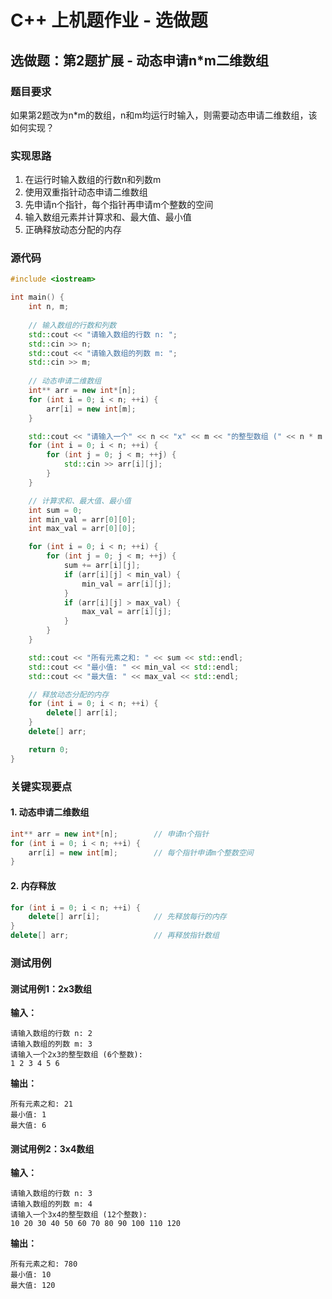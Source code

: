 # C++ 上机题作业 - 选做题

## 选做题：第2题扩展 - 动态申请n*m二维数组

### 题目要求

如果第2题改为n*m的数组，n和m均运行时输入，则需要动态申请二维数组，该如何实现？

### 实现思路

1. 在运行时输入数组的行数n和列数m
2. 使用双重指针动态申请二维数组
3. 先申请n个指针，每个指针再申请m个整数的空间
4. 输入数组元素并计算求和、最大值、最小值
5. 正确释放动态分配的内存

### 源代码

```cpp
#include <iostream>

int main() {
    int n, m;
  
    // 输入数组的行数和列数
    std::cout << "请输入数组的行数 n: ";
    std::cin >> n;
    std::cout << "请输入数组的列数 m: ";
    std::cin >> m;
  
    // 动态申请二维数组
    int** arr = new int*[n];
    for (int i = 0; i < n; ++i) {
        arr[i] = new int[m];
    }

    std::cout << "请输入一个" << n << "x" << m << "的整型数组 (" << n * m << "个整数):" << std::endl;
    for (int i = 0; i < n; ++i) {
        for (int j = 0; j < m; ++j) {
            std::cin >> arr[i][j];
        }
    }

    // 计算求和、最大值、最小值
    int sum = 0;
    int min_val = arr[0][0];
    int max_val = arr[0][0];

    for (int i = 0; i < n; ++i) {
        for (int j = 0; j < m; ++j) {
            sum += arr[i][j];
            if (arr[i][j] < min_val) {
                min_val = arr[i][j];
            }
            if (arr[i][j] > max_val) {
                max_val = arr[i][j];
            }
        }
    }

    std::cout << "所有元素之和: " << sum << std::endl;
    std::cout << "最小值: " << min_val << std::endl;
    std::cout << "最大值: " << max_val << std::endl;

    // 释放动态分配的内存
    for (int i = 0; i < n; ++i) {
        delete[] arr[i];
    }
    delete[] arr;

    return 0;
}
```

### 关键实现要点

#### 1. 动态申请二维数组

```cpp
int** arr = new int*[n];        // 申请n个指针
for (int i = 0; i < n; ++i) {
    arr[i] = new int[m];        // 每个指针申请m个整数空间
}
```

#### 2. 内存释放

```cpp
for (int i = 0; i < n; ++i) {
    delete[] arr[i];            // 先释放每行的内存
}
delete[] arr;                   // 再释放指针数组
```

### 测试用例

#### 测试用例1：2x3数组

**输入：**

```
请输入数组的行数 n: 2
请输入数组的列数 m: 3
请输入一个2x3的整型数组 (6个整数):
1 2 3 4 5 6
```

**输出：**

```
所有元素之和: 21
最小值: 1
最大值: 6
```

#### 测试用例2：3x4数组

**输入：**

```
请输入数组的行数 n: 3
请输入数组的列数 m: 4
请输入一个3x4的整型数组 (12个整数):
10 20 30 40 50 60 70 80 90 100 110 120
```

**输出：**

```
所有元素之和: 780
最小值: 10
最大值: 120
```
